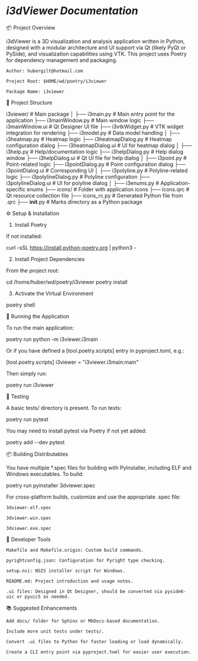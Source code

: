 # _i3dViewer Documentation_

📦 Project Overview

i3dViewer is a 3D visualization and analysis application written in Python, designed with a modular architecture and UI support via Qt (likely PyQt or PySide), and visualization capabilities using VTK. This project uses Poetry for dependency management and packaging.

    Author: hubergilt@hotmail.com

    Project Root: $HOME/wd/poetry/i3viewer

    Package Name: i3viewer

📁 Project Structure

i3viewer/ # Main package
│
├── i3main.py # Main entry point for the application
├── i3mainWindow.py # Main window logic
├── i3mainWindow.ui # Qt Designer UI file
├── i3vtkWidget.py # VTK widget integration for rendering
├── i3model.py # Data model handling
│
├── i3heatmap.py # Heatmap logic
├── i3heatmapDialog.py # Heatmap configuration dialog
├── i3heatmapDialog.ui # UI for heatmap dialog
│
├── i3help.py # Help/documentation logic
├── i3helpDialog.py # Help dialog window
├── i3helpDialog.ui # Qt UI file for help dialog
│
├── i3point.py # Point-related logic
├── i3pointDialog.py # Point configuration dialog
├── i3pointDialog.ui # Corresponding UI
│
├── i3polyline.py # Polyline-related logic
├── i3polylineDialog.py # Polyline configuration
├── i3polylineDialog.ui # UI for polyline dialog
│
├── i3enums.py # Application-specific enums
├── icons/ # Folder with application icons
├── icons.qrc # Qt resource collection file
├── icons_rc.py # Generated Python file from .qrc
├── **init**.py # Marks directory as a Python package

⚙️ Setup & Installation

1. Install Poetry

If not installed:

curl -sSL https://install.python-poetry.org | python3 -

2. Install Project Dependencies

From the project root:

cd /home/huber/wd/poetry/i3viewer
poetry install

3. Activate the Virtual Environment

poetry shell

🚀 Running the Application

To run the main application:

poetry run python -m i3viewer.i3main

Or if you have defined a [tool.poetry.scripts] entry in pyproject.toml, e.g.:

[tool.poetry.scripts]
i3viewer = "i3viewer.i3main:main"

Then simply run:

poetry run i3viewer

🧪 Testing

A basic tests/ directory is present. To run tests:

poetry run pytest

You may need to install pytest via Poetry if not yet added:

poetry add --dev pytest

📦 Building Distributables

You have multiple \*.spec files for building with PyInstaller, including ELF and Windows executables. To build:

poetry run pyinstaller 3dviewer.spec

For cross-platform builds, customize and use the appropriate .spec file:

    3dviewer.elf.spec

    3dviewer.win.spec

    3dviewer.exe.spec

🧰 Developer Tools

    Makefile and Makefile.origin: Custom build commands.

    pyrightconfig.json: Configuration for Pyright type checking.

    setup.nsi: NSIS installer script for Windows.

    README.md: Project introduction and usage notes.

    .ui files: Designed in Qt Designer, should be converted via pyside6-uic or pyuic5 as needed.

📚 Suggested Enhancements

    Add docs/ folder for Sphinx or MkDocs-based documentation.

    Include more unit tests under tests/.

    Convert .ui files to Python for faster loading or load dynamically.

    Create a CLI entry point via pyproject.toml for easier user execution.
